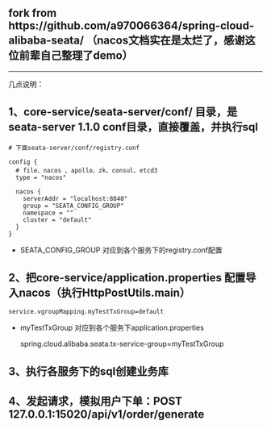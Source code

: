 <h2>fork from https://github.com/a970066364/spring-cloud-alibaba-seata/  （nacos文档实在是太烂了，感谢这位前辈自己整理了demo）</h2>

----------------------

几点说明：

1、core-service/seata-server/conf/ 目录，是seata-server 1.1.0 conf目录，直接覆盖，并执行sql
----------------------
  
    # 下面seata-server/conf/registry.conf
    
    config {
      # file、nacos 、apollo、zk、consul、etcd3
      type = "nacos"
    
      nacos {
        serverAddr = "localhost:8848"
        group = "SEATA_CONFIG_GROUP"
        namespace = ""
        cluster = "default"
      }
    }
    
  - SEATA_CONFIG_GROUP 对应到各个服务下的registry.conf配置

2、把core-service/application.properties 配置导入nacos（执行HttpPostUtils.main）
----------------------

    service.vgroupMapping.myTestTxGroup=default
    
  - myTestTxGroup 对应到各个服务下application.properties 
  
    
    spring.cloud.alibaba.seata.tx-service-group=myTestTxGroup
    
3、执行各服务下的sql创建业务库
----------------------

4、发起请求，模拟用户下单：POST 127.0.0.1:15020/api/v1/order/generate
----------------------
